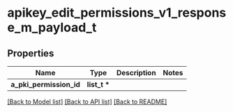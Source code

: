 # apikey_edit_permissions_v1_response_m_payload_t

## Properties
Name | Type | Description | Notes
------------ | ------------- | ------------- | -------------
**a_pki_permission_id** | **list_t \*** |  | 

[[Back to Model list]](../README.md#documentation-for-models) [[Back to API list]](../README.md#documentation-for-api-endpoints) [[Back to README]](../README.md)


